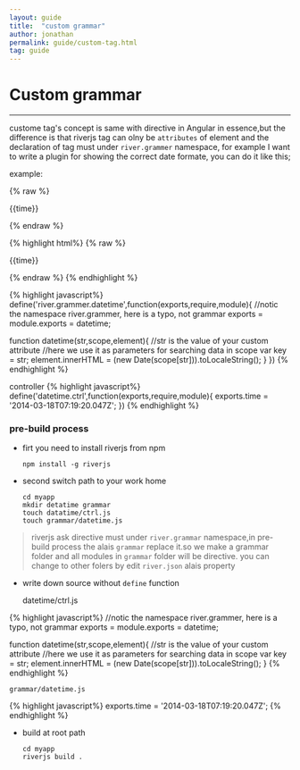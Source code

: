 ```yaml
---
layout: guide
title:  "custom grammar"
author: jonathan
permalink: guide/custom-tag.html
tag: guide
---
```



# Custom grammar

-------------------------

custome tag's concept is same with directive in Angular in essence,but the difference is that riverjs tag 
can olny be `attributes` of element and the declaration of tag must under `river.grammer` namespace, for example
I want to write a plugin for showing the correct date formate, you can do it like this;

example:

{% raw %}
<div scope="datetime.ctrl">
  <p>{{time}}</p>
  <p datetime="time"></p>
</div>
{% endraw %}

{% highlight html%}
{% raw %}
<div scope="datetime.ctrl">
  <p>{{time}}</p>
  <p datetime="time"></p>
</div>
{% endraw %}
{% endhighlight %}

{% highlight javascript%}
define('river.grammer.datetime',function(exports,require,module){
  //notic the namespace river.grammer, here is a typo, not grammar
  exports = module.exports = datetime;

  function datetime(str,scope,element){
    //str is the value of your custom attribute 
    //here we use it as parameters for searching data in scope
    var key = str;
    element.innerHTML = (new Date(scope[str])).toLocaleString();
  }
})
{% endhighlight %}

controller
{% highlight javascript%}
define('datetime.ctrl',function(exports,require,module){
  exports.time = '2014-03-18T07:19:20.047Z';
})
{% endhighlight %}


### pre-build process

* firt you need to install riverjs from npm

    ```
    npm install -g riverjs
    ```

* second switch path to your work home 

    ```
    cd myapp
    mkdir detatime grammar
    touch datatime/ctrl.js
    touch grammar/datetime.js
    ```

> riverjs ask directive must under `river.grammar` namespace,in pre-build process the alais `grammar`
replace it.so we make a grammar folder and all modules in `grammar` folder will be directive. you can change to 
other folers by edit `river.json` alais property

* write down source without `define` function

  datetime/ctrl.js

{% highlight javascript%}
//notic the namespace river.grammer, here is a typo, not grammar
exports = module.exports = datetime;

function datetime(str,scope,element){
  //str is the value of your custom attribute 
  //here we use it as parameters for searching data in scope
  var key = str;
  element.innerHTML = (new Date(scope[str])).toLocaleString();
}
{% endhighlight %}

    grammar/datetime.js

{% highlight javascript%}
  exports.time = '2014-03-18T07:19:20.047Z';
{% endhighlight %}

* build at root path

    ```
    cd myapp
    riverjs build .
    ```

